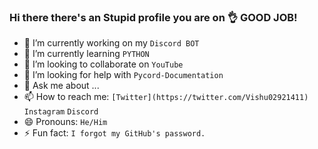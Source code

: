 ### Hi there there's an Stupid profile you are on 👌 GOOD JOB!



- 🔭 I’m currently working on my `Discord BOT`
- 🌱 I’m currently learning `PYTHON`
- 👯 I’m looking to collaborate on `YouTube`
- 🤔 I’m looking for help with `Pycord-Documentation`
- 💬 Ask me about ...
- 📫 How to reach me: `[Twitter](https://twitter.com/Vishu02921411)` `Instagram` `Discord`
- 😄 Pronouns: `He/Him`
- ⚡ Fun fact: `I forgot my GitHub's password.`

